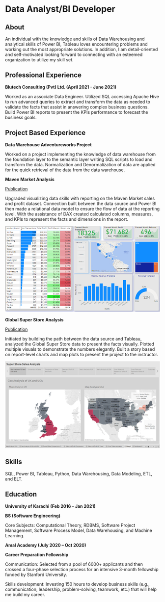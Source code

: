 # Data Analyst/BI Developer

## About

An individual with the knowledge and skills of Data Warehousing and analytical skills of Power BI, Tableau loves encountering problems and working out the most appropriate solutions. In addition, I am detail-oriented and self-motivated looking forward to connecting with an esteemed organization to utilize my skill set.

## Professional Experience
**Blutech Consulting (Pvt) Ltd.                    (April 2021 - June 2021)**

Worked as an associate Data Engineer. Utilized SQL accessing Apache Hive to run advanced queries to extract and transform the data as needed to validate the facts that assist in answering complex business questions.  Build Power BI reports to present the KPIs performance to forecast the business goals.

## Project Based Experience
**Data Warehouse Adventureworks Project**

Worked on a project implementing the knowledge of data warehouse from the foundation layer to the semantic layer writing SQL scripts to load and transform the data. Normalization and Denormalization of data are applied for the quick retrieval of the data from the data warehouse.

**Maven Market Analysis**

[Publication](https://github.com/Aliftikhar/Maven-Market-Sales-Analysis-on-Power-Bi.)

Upgraded visualizing data skills with reporting on the Maven Market sales and profit dataset. Connection built between the data source and Power BI then made a relational data model to ensure the flow of data at the reporting level. With the assistance of DAX created calculated columns, measures, and KPIs to represent the facts and dimensions in the report. 

![Visual](/asset/Repository.png)

**Global Super Store Analysis**

[Publication](https://public.tableau.com/app/profile/shah.iftikhar/viz/Golbal_Superstore_Analysis/Story1)

Initiated by building the path between the data source and Tableau, analyzed the Global Super Store data to present the facts visually. 
Plotted multiple visuals to demonstrate the numbers elegantly. Built a story based on report-level charts and map plots to present the project to the instructor.

![Visual](/asset/Presentation_1.png)

## Skills

SQL, Power BI, Tableau, Python, Data Warehousing, Data Modeling, ETL, and ELT.

## Education
**University of Karachi (Feb 2016 – Jan 2021)**

**BS (Software Engineering)**

Core Subjects: Computational Theory, RDBMS, Software Project Management, Software Process Model, Data Warehousing, and Machine Learning.

**Amal Academy (July 2020 – Oct 2020)**

**Career Preparation Fellowship**

Communication: Selected from a pool of 6000+ applicants and then crossed a four-phase selection process for an intensive 3-month fellowship funded by Stanford University. 

Skills development: Investing 150 hours to develop business skills (e.g., communication, leadership, problem-solving, teamwork, etc.) that will help me build my career.
